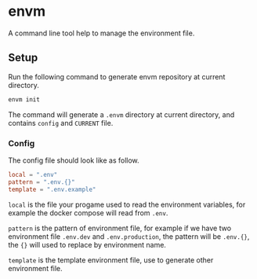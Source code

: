 # envm

A command line tool help to manage the environment file.

## Setup

Run the following command to generate envm repository at current directory.

```bash
envm init
```

The command will generate a `.envm` directory at current directory, and contains `config` and `CURRENT` file.

### Config

The config file should look like as follow.

```toml
local = ".env"
pattern = ".env.{}"
template = ".env.example"
```

`local` is the file your progame used to read the environment variables, for example the docker compose will read from `.env`.

`pattern` is the pattern of environment file, for example if we have two environment file `.env.dev` and `.env.production`, the pattern will be `.env.{}`, the `{}` will used to replace by environment name.

`template` is the template environment file, use to generate other environment file.


